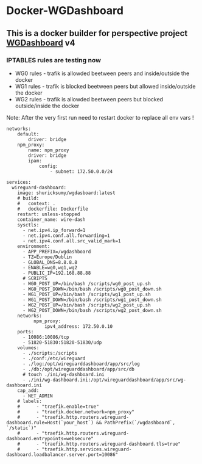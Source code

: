 # Docker-WGDashboard

##  This is a docker builder for perspective project [**WGDashboard**](https://github.com/donaldzou/WGDashboard/tree/v4) v4

### IPTABLES rules are testing now
- WG0 rules - trafik is allowded beetween peers and inside/outside the docker
- WG1 rules - trafik is blocked beetween peers but allowed inside/outside the docker
- WG2 rules - trafik is allowded beetween peers but blocked outside/inside the docker

Note: After the very first run need to restart docker to replace all env vars !

```
networks:
    default:
        driver: bridge
    npm_proxy:
        name: npm_proxy
        driver: bridge
        ipam:
            config:
                - subnet: 172.50.0.0/24

services:
  wireguard-dashboard:
    image: shuricksumy/wgdasboard:latest
    # build:
    #   context: .
    #   dockerfile: Dockerfile
    restart: unless-stopped
    container_name: wire-dash
    sysctls:
      - net.ipv4.ip_forward=1
      - net.ipv4.conf.all.forwarding=1
      - net.ipv4.conf.all.src_valid_mark=1
    environment:
      - APP_PREFIX=/wgdashboard
      - TZ=Europe/Dublin
      - GLOBAL_DNS=8.8.8.8
      - ENABLE=wg0,wg1,wg2
      - PUBLIC_IP=192.168.88.88
      # SCRIPTS
      - WG0_POST_UP=/bin/bash /scripts/wg0_post_up.sh
      - WG0_POST_DOWN=/bin/bash /scripts/wg0_post_down.sh
      - WG1_POST_UP=/bin/bash /scripts/wg1_post_up.sh
      - WG1_POST_DOWN=/bin/bash /scripts/wg1_post_down.sh
      - WG2_POST_UP=/bin/bash /scripts/wg2_post_up.sh
      - WG2_POST_DOWN=/bin/bash /scripts/wg2_post_down.sh
    networks:
          npm_proxy:
              ipv4_address: 172.50.0.10
    ports:
      - 10086:10086/tcp
      - 51820-51830:51820-51830/udp
    volumes:
      - ./scripts:/scripts
      - ./conf:/etc/wireguard
      - ./log:/opt/wireguarddashboard/app/src/log
      - ./db:/opt/wireguarddashboard/app/src/db
      # touch ./ini/wg-dashboard.ini
      - ./ini/wg-dashboard.ini:/opt/wireguarddashboard/app/src/wg-dashboard.ini
    cap_add:
      - NET_ADMIN
    # labels:
    #      - "traefik.enable=true"
    #      - "traefik.docker.network=npm_proxy"
    #      - "traefik.http.routers.wireguard-dashboard.rule=Host(`your_host`) && PathPrefix(`/wgdashboard`, `/static`)"
    #      - "traefik.http.routers.wireguard-dashboard.entrypoints=websecure"
    #      - "traefik.http.routers.wireguard-dashboard.tls=true"
    #      - "traefik.http.services.wireguard-dashboard.loadbalancer.server.port=10086"
```

